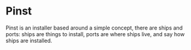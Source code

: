# Pinst

Pinst is an installer based around a simple concept, there are ships and ports: ships are things to install, ports are where ships live, and say how ships are installed.